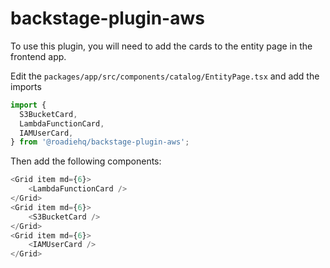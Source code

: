 # backstage-plugin-aws

To use this plugin, you will need to add the cards to the entity page in the frontend app.

Edit the `packages/app/src/components/catalog/EntityPage.tsx` and add the imports

```typescript jsx
import {
  S3BucketCard,
  LambdaFunctionCard,
  IAMUserCard,
} from '@roadiehq/backstage-plugin-aws';
```

Then add the following components:

```typescript jsx
<Grid item md={6}>
    <LambdaFunctionCard />
</Grid>
<Grid item md={6}>
    <S3BucketCard />
</Grid>
<Grid item md={6}>
    <IAMUserCard />
</Grid>
```
